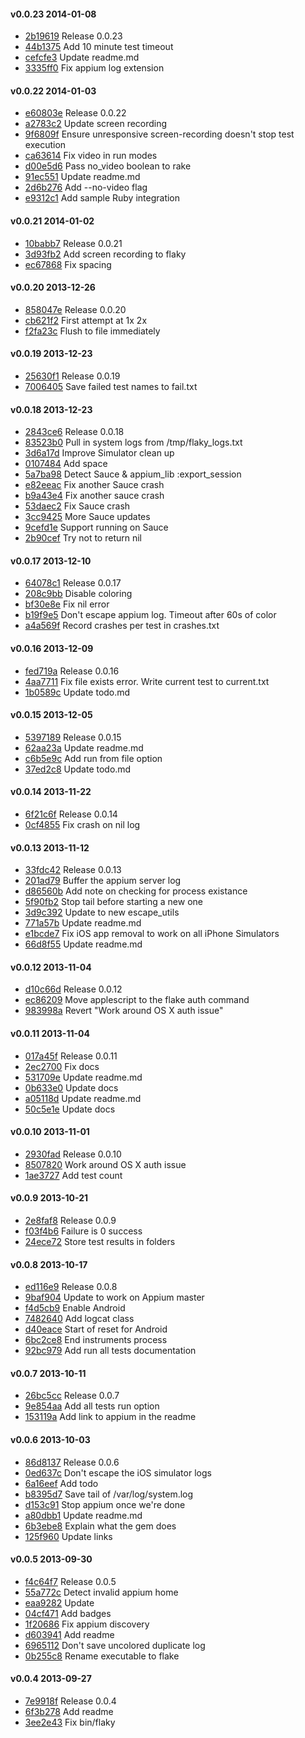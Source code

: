 #### v0.0.23 2014-01-08

- [2b19619](https://github.com/appium/flaky/commit/2b19619a2f544c0e29592a2eb814276cb61f1266) Release 0.0.23
- [44b1375](https://github.com/appium/flaky/commit/44b137532aedddcaf3eacb7350e7ce73f7c55aac) Add 10 minute test timeout
- [cefcfe3](https://github.com/appium/flaky/commit/cefcfe35f439e1939f0f8b1b63ffea3daecb685d) Update readme.md
- [3335ff0](https://github.com/appium/flaky/commit/3335ff015e9f04183e2bc408025c42785801839d) Fix appium log extension


#### v0.0.22 2014-01-03

- [e60803e](https://github.com/appium/flaky/commit/e60803e2e240617f7d7500c0cfc46e919033235d) Release 0.0.22
- [a2783c2](https://github.com/appium/flaky/commit/a2783c2ebb7f1c53636ad8e946371443408f1327) Update screen recording
- [9f6809f](https://github.com/appium/flaky/commit/9f6809ff8ef46d3d8c690ae208a98431a951164b) Ensure unresponsive screen-recording doesn't stop test execution
- [ca63614](https://github.com/appium/flaky/commit/ca636144dbb2871c86773711fadc6e176ed239e9) Fix video in run modes
- [d00e5d6](https://github.com/appium/flaky/commit/d00e5d6f3f73f3ba0f3336ae7666587ad1b264fb) Pass no_video boolean to rake
- [91ec551](https://github.com/appium/flaky/commit/91ec551284736f76b137b18b028f4211d9b46287) Update readme.md
- [2d6b276](https://github.com/appium/flaky/commit/2d6b2766a110f187d903f77bdd73999d3930e845) Add --no-video flag
- [e9312c1](https://github.com/appium/flaky/commit/e9312c1f2a9a6c729658ddb6fc826a169a86be0e) Add sample Ruby integration


#### v0.0.21 2014-01-02

- [10babb7](https://github.com/appium/flaky/commit/10babb7dcee2e811c6fb6a78d5dcf2c6fffba2f2) Release 0.0.21
- [3d93fb2](https://github.com/appium/flaky/commit/3d93fb2b2bd6dd2b8a453750c5425c73cf3db570) Add screen recording to flaky
- [ec67868](https://github.com/appium/flaky/commit/ec6786818640f22183ce146f3bd75e868d8deada) Fix spacing


#### v0.0.20 2013-12-26

- [858047e](https://github.com/appium/flaky/commit/858047e530e8d1e4294bfaa91f26492b36a68fda) Release 0.0.20
- [cb621f2](https://github.com/appium/flaky/commit/cb621f2c885ef30da3b257d1394eda6104c11147) First attempt at 1x 2x
- [f2fa23c](https://github.com/appium/flaky/commit/f2fa23c662cfd9a72f619191f6990d435e422671) Flush to file immediately


#### v0.0.19 2013-12-23

- [25630f1](https://github.com/appium/flaky/commit/25630f1d536715db8539c2d96adba15f5b35d5e4) Release 0.0.19
- [7006405](https://github.com/appium/flaky/commit/70064050daec3d94608063edad94e37a0066d4c5) Save failed test names to fail.txt


#### v0.0.18 2013-12-23

- [2843ce6](https://github.com/appium/flaky/commit/2843ce61c0e9dd6f0cebac2e2ab1486044f4ec57) Release 0.0.18
- [83523b0](https://github.com/appium/flaky/commit/83523b010d480f37f36b83db2ba9c09516126150) Pull in system logs from /tmp/flaky_logs.txt
- [3d6a17d](https://github.com/appium/flaky/commit/3d6a17df86a92e2b6e138796b48554f84597ec6a) Improve Simulator clean up
- [0107484](https://github.com/appium/flaky/commit/01074843ed129cc1693f6a82957fe392ff5d9183) Add space
- [5a7ba98](https://github.com/appium/flaky/commit/5a7ba988dfd42341680ac2380c9125c38ed37438) Detect Sauce & appium_lib :export_session
- [e82eeac](https://github.com/appium/flaky/commit/e82eeac727b98485d4bcc77eb4be4af44e502cb9) Fix another Sauce crash
- [b9a43e4](https://github.com/appium/flaky/commit/b9a43e4e46c16be86a0a612367cfbb6555ad2f48) Fix another sauce crash
- [53daec2](https://github.com/appium/flaky/commit/53daec203399e529d76e1ed8cf7ff51b646169da) Fix Sauce crash
- [3cc9425](https://github.com/appium/flaky/commit/3cc9425f188b0023d3c58aa911a18e12db5ee48a) More Sauce updates
- [9cefd1e](https://github.com/appium/flaky/commit/9cefd1e9c0229f08d029a5fac7672cf4ac0ad00b) Support running on Sauce
- [2b90cef](https://github.com/appium/flaky/commit/2b90cef5f3ec933c93c8bb675bd7987238d1fccc) Try not to return nil


#### v0.0.17 2013-12-10

- [64078c1](https://github.com/appium/flaky/commit/64078c1ed2ee8a96a52f05aefb460216b48ea2b5) Release 0.0.17
- [208c9bb](https://github.com/appium/flaky/commit/208c9bbbeb17f2a70965cd530c3f5ee8d9a32369) Disable coloring
- [bf30e8e](https://github.com/appium/flaky/commit/bf30e8ed918a184f34ba316f472e5c0bfe9c0bb1) Fix nil error
- [b19f9e5](https://github.com/appium/flaky/commit/b19f9e548bcc40f70b232ac2225b7c71abd01415) Don't escape appium log. Timeout after 60s of color
- [a4a569f](https://github.com/appium/flaky/commit/a4a569fbaebdce9683d8294afae61ff7712a0e92) Record crashes per test in crashes.txt


#### v0.0.16 2013-12-09

- [fed719a](https://github.com/appium/flaky/commit/fed719af184a6f38a4d29b3c65f1906d6917c1fb) Release 0.0.16
- [4aa7711](https://github.com/appium/flaky/commit/4aa7711b206a71338fc8d771c5ef49ec036f1ab8) Fix file exists error. Write current test to current.txt
- [1b0589c](https://github.com/appium/flaky/commit/1b0589c232219b5c535432976056a6d5c30ed073) Update todo.md


#### v0.0.15 2013-12-05

- [5397189](https://github.com/appium/flaky/commit/539718980a1c1578da63c30f773e5c249415b2b9) Release 0.0.15
- [62aa23a](https://github.com/appium/flaky/commit/62aa23a99d3e18c39bc47c0a3075f803aabc7d1b) Update readme.md
- [c6b5e9c](https://github.com/appium/flaky/commit/c6b5e9cda34d76d4edf149eb90c7776a4cf23b2c) Add run from file option
- [37ed2c8](https://github.com/appium/flaky/commit/37ed2c89b78449f0c91b5582551f11de94435b83) Update todo.md


#### v0.0.14 2013-11-22

- [6f21c6f](https://github.com/appium/flaky/commit/6f21c6fb899628a41e5e98e2a837e376222edf5c) Release 0.0.14
- [0cf4855](https://github.com/appium/flaky/commit/0cf485536c066b85951f3ed4317ad593db8c3bf6) Fix crash on nil log


#### v0.0.13 2013-11-12

- [33fdc42](https://github.com/appium/flaky/commit/33fdc424ccf7534c13897a7c5bc1d6e7991bfa4e) Release 0.0.13
- [201ad79](https://github.com/appium/flaky/commit/201ad790dfde1abfe7984b74812346c0d058d3e0) Buffer the appium server log
- [d86560b](https://github.com/appium/flaky/commit/d86560b00a8c718c92c94fea10b43b11663720a2) Add note on checking for process existance
- [5f90fb2](https://github.com/appium/flaky/commit/5f90fb230dd36e85eb93fa0420689ab8a0ccffc8) Stop tail before starting a new one
- [3d9c392](https://github.com/appium/flaky/commit/3d9c392e8fb231f48513f8883c22d36aa66857db) Update to new escape_utils
- [771a57b](https://github.com/appium/flaky/commit/771a57b9ca2dce6f38bfcb5c3df31b31fa24cd90) Update readme.md
- [e1bcde7](https://github.com/appium/flaky/commit/e1bcde7048a40586d618e6195cbfea98b636a518) Fix iOS app removal to work on all iPhone Simulators
- [66d8f55](https://github.com/appium/flaky/commit/66d8f5570622a85200587689ed699e603dd106bb) Update readme.md


#### v0.0.12 2013-11-04

- [d10c66d](https://github.com/appium/flaky/commit/d10c66dc5a882d54a64fe70709968d856a6a932e) Release 0.0.12
- [ec86209](https://github.com/appium/flaky/commit/ec862093b64a0319c1f9bc233858e3568acbfcc1) Move applescript to the flake auth command
- [983998a](https://github.com/appium/flaky/commit/983998a4fdcf5809b24d1c18b2f48ff67c9a70db) Revert "Work around OS X auth issue"


#### v0.0.11 2013-11-04

- [017a45f](https://github.com/appium/flaky/commit/017a45ffb32663570c6e6a2f0f7943a143edaf5f) Release 0.0.11
- [2ec2700](https://github.com/appium/flaky/commit/2ec27002c339ab515edcee607f9959217f44aef8) Fix docs
- [531709e](https://github.com/appium/flaky/commit/531709e68e676d9642239ef1555ded0ff4447d82) Update readme.md
- [0b633e0](https://github.com/appium/flaky/commit/0b633e08db8c68e9dad1270235e3bf34bbcba5b7) Update docs
- [a05118d](https://github.com/appium/flaky/commit/a05118d3f723d79e15fda1dc4e90acbc00273745) Update readme.md
- [50c5e1e](https://github.com/appium/flaky/commit/50c5e1e4f7fc8d71a0762ae142c95105bed82f34) Update docs


#### v0.0.10 2013-11-01

- [2930fad](https://github.com/appium/flaky/commit/2930fad03109ef705837d72e5a2457895974f741) Release 0.0.10
- [8507820](https://github.com/appium/flaky/commit/850782043bf6f9acdc8b54d91ed2e91050c89b95) Work around OS X auth issue
- [1ae3727](https://github.com/appium/flaky/commit/1ae3727af3258adab97ec6ef72b6bbbd34360bbb) Add test count


#### v0.0.9 2013-10-21

- [2e8faf8](https://github.com/appium/flaky/commit/2e8faf8aadf71d61f327e5e587c625345b5a62d6) Release 0.0.9
- [f03f4b6](https://github.com/appium/flaky/commit/f03f4b65ae80a6b8c528aadd962c07c5460b8790) Failure is 0 success
- [24ece72](https://github.com/appium/flaky/commit/24ece72fc9554b6dd3eb94823e87694b06fe05af) Store test results in folders


#### v0.0.8 2013-10-17

- [ed116e9](https://github.com/appium/flaky/commit/ed116e92698360e9e587b27df054888efdcda3d1) Release 0.0.8
- [9baf904](https://github.com/appium/flaky/commit/9baf9045e8947beb403285e481e05e0bc6b815ee) Update to work on Appium master
- [f4d5cb9](https://github.com/appium/flaky/commit/f4d5cb9253efb89a11efdcec09c45380987b665c) Enable Android
- [7482640](https://github.com/appium/flaky/commit/748264071f5486118e0a0cbd5dda44b616ffac0a) Add logcat class
- [d40eace](https://github.com/appium/flaky/commit/d40eace48b498328e59095a3dc7d99da2fb0a904) Start of reset for Android
- [6bc2ce8](https://github.com/appium/flaky/commit/6bc2ce83672eb4cdb837985a6c120c964e479db9) End instruments process
- [92bc979](https://github.com/appium/flaky/commit/92bc97968916dbba6fbe8c256a7c6c9020f76c81) Add run all tests documentation


#### v0.0.7 2013-10-11

- [26bc5cc](https://github.com/appium/flaky/commit/26bc5cc6b43e3de7398e6d9e8c9bb615353020eb) Release 0.0.7
- [9e854aa](https://github.com/appium/flaky/commit/9e854aae8c4b7eb64afc79c3f8716944ea9667ad) Add all tests run option
- [153119a](https://github.com/appium/flaky/commit/153119a59ba6b8c1d4c2f6d6311aa87f73b1a635) Add link to appium in the readme


#### v0.0.6 2013-10-03

- [86d8137](https://github.com/appium/flaky/commit/86d8137e3f1f348be8ee76e42bea0de36280d5a5) Release 0.0.6
- [0ed637c](https://github.com/appium/flaky/commit/0ed637c213ba59d82fe72a6eb8a22567a9f06a60) Don't escape the iOS simulator logs
- [6a16eef](https://github.com/appium/flaky/commit/6a16eefde288b68a6695e2e093693c68274fb4f5) Add todo
- [b8395d7](https://github.com/appium/flaky/commit/b8395d7fc78b75a11a5517f1e6b4c8784522ecee) Save tail of /var/log/system.log
- [d153c91](https://github.com/appium/flaky/commit/d153c91d072d691d2e499b633f69f10751f8e9bd) Stop appium once we're done
- [a80dbb1](https://github.com/appium/flaky/commit/a80dbb1062ee11ad53a092c3f3f5a5796d987d84) Update readme.md
- [6b3ebe8](https://github.com/appium/flaky/commit/6b3ebe8a5ee432206c582f4b0d1e9f877d712ae3) Explain what the gem does
- [125f960](https://github.com/appium/flaky/commit/125f9608b49a8c939d74699ad3e73f743638bf57) Update links


#### v0.0.5 2013-09-30

- [f4c64f7](https://github.com/appium/flaky/commit/f4c64f721f80bc0ce6519ce3f115486cd097d4e0) Release 0.0.5
- [55a772c](https://github.com/appium/flaky/commit/55a772c264c4ead55487f0daf839ea8e307db483) Detect invalid appium home
- [eaa9282](https://github.com/appium/flaky/commit/eaa9282a073d19c56b7e33612c157adab5c7d242) Update
- [04cf471](https://github.com/appium/flaky/commit/04cf471799ff02174403739849062d4d9db234e8) Add badges
- [1f20686](https://github.com/appium/flaky/commit/1f20686c84e81408c87bce41d51e6381205bf3b4) Fix appium discovery
- [d603941](https://github.com/appium/flaky/commit/d603941210edd806638abca243163cc74eb779bf) Add readme
- [6965112](https://github.com/appium/flaky/commit/69651128a79cd06674547f9f92e9acd76a4f9a4a) Don't save uncolored duplicate log
- [0b255c8](https://github.com/appium/flaky/commit/0b255c82e90070fe64ba3e4001c93111f83b7725) Rename executable to flake


#### v0.0.4 2013-09-27

- [7e9918f](https://github.com/appium/flaky/commit/7e9918f5a5dbf7027e448e177780be68857d11fa) Release 0.0.4
- [6f3b278](https://github.com/appium/flaky/commit/6f3b27864a7a82554ef228806bfd3e3b1c69b9d0) Add readme
- [3ee2e43](https://github.com/appium/flaky/commit/3ee2e43723a390d220656e128503f4e0ddd9c738) Fix bin/flaky